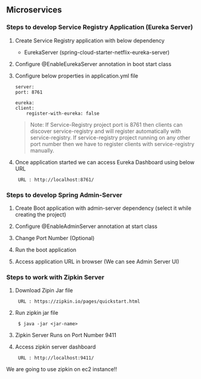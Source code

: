 ## Microservices

### Steps to develop Service Registry Application (Eureka Server)


1) Create Service Registry application with below dependency

	 - EurekaServer (spring-cloud-starter-netflix-eureka-server)

2) Configure @EnableEurekaServer annotation in boot start class

3) Configure below properties in application.yml file

    ```text
    server:
    port: 8761
    
    eureka:
    client:
        register-with-eureka: false
    ```
    >Note: If Service-Registry project port is 8761 then clients can discover service-registry and will register automatically with service-registry. If service-registry project running on any other port number then we have to register clients with service-registry manually.

4) Once application started we can access Eureka Dashboard using below URL

		URL : http://localhost:8761/

### Steps to develop Spring Admin-Server


1) Create Boot application with admin-server dependency 
	(select it while creating the project)

2) Configure @EnableAdminServer annotation at start class

3) Change Port Number (Optional)

4) Run the boot application

5) Access application URL in browser (We can see Admin Server UI)

### Steps to work with Zipkin Server


1) Download Zipin Jar file 

		URL : https://zipkin.io/pages/quickstart.html

2) Run zipkin jar file 

		$ java -jar <jar-name>

3) Zipkin Server Runs on Port Number 9411

4) Access zipkin server dashboard

		URL : http://localhost:9411/

We are going to use zipkin on ec2 instance!!


















